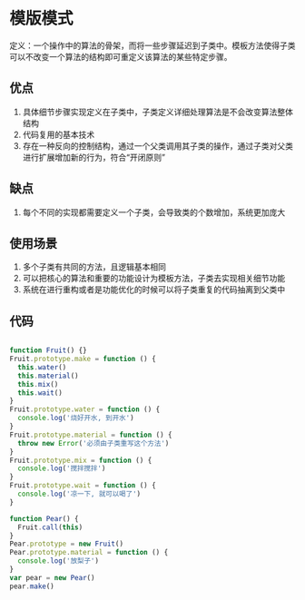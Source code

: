 # 模版模式

定义：一个操作中的算法的骨架，而将一些步骤延迟到子类中。模板方法使得子类可以不改变一个算法的结构即可重定义该算法的某些特定步骤。

## 优点

1. 具体细节步骤实现定义在子类中，子类定义详细处理算法是不会改变算法整体结构
2. 代码复用的基本技术
3. 存在一种反向的控制结构，通过一个父类调用其子类的操作，通过子类对父类进行扩展增加新的行为，符合“开闭原则”

## 缺点

1. 每个不同的实现都需要定义一个子类，会导致类的个数增加，系统更加庞大

## 使用场景

1. 多个子类有共同的方法，且逻辑基本相同
2. 可以把核心的算法和重要的功能设计为模板方法，子类去实现相关细节功能
3. 系统在进行重构或者是功能优化的时候可以将子类重复的代码抽离到父类中

## 代码

```js

function Fruit() {}
Fruit.prototype.make = function () {
  this.water()
  this.material()
  this.mix()
  this.wait()
}
Fruit.prototype.water = function () {
  console.log('烧好开水, 到开水')
}
Fruit.prototype.material = function () {
  throw new Error('必须由子类重写这个方法')
}
Fruit.prototype.mix = function () {
  console.log('搅拌搅拌')
}
Fruit.prototype.wait = function () {
  console.log('凉一下, 就可以喝了')
}

function Pear() {
  Fruit.call(this)
}
Pear.prototype = new Fruit()
Pear.prototype.material = function () {
  console.log('放梨子')
}
var pear = new Pear()
pear.make()

```
